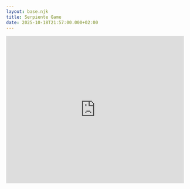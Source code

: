 ```yaml
---
layout: base.njk
title: Serpiente Game
date: 2025-10-18T21:57:00.000+02:00
---
```

<iframe src="https://scratch.mit.edu/projects/1230624262/embed" allowtransparency="true" width="485" height="402" frameborder="0" scrolling="no" allowfullscreen></iframe>
